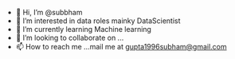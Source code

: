- 👋 Hi, I’m @subbham
- 👀 I’m interested in data roles mainky DataScientist
- 🌱 I’m currently learning Machine learning
- 💞️ I’m looking to collaborate on ...
- 📫 How to reach me ...mail me at gupta1996subham@gmail.com

<!---
subbham7007/subbham7007 is a ✨ special ✨ repository because its `README.md` (this file) appears on your GitHub profile.
You can click the Preview link to take a look at your changes.
--->
